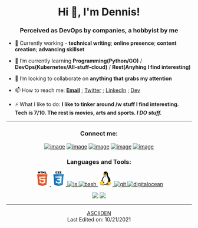 <h1 align="center">Hi 👋, I'm Dennis!</h1>
<h3 align="center">Perceived as DevOps by companies, a hobbyist by me</h3>

- 🔭 Currently working - **technical writing**; **online presence**; **content creation**; **advancing skillset**

- 🌱 I’m currently learning **Programming(Python/GO)** / **DevOps(Kubernetes/All-stuff-cloud)** / **Rest(Anyhing I find interesting)**

- 👯 I’m looking to collaborate on **anything that grabs my attention**

- 📫 How to reach me: <a href="mailto: dennis@asciiden.com">**Email**</a> ; <a href="https://twitter.com/asciiden">Twitter</a> ; <a href="https://www.linkedin.com/in/denislav-gavrilov-63a946155/">LinkedIn</a> ; <a href="https://dev.to/asciiden">Dev</a>

- ⚡ What I like to do: **I like to tinker around /w stuff I find interesting. Tech is 7/10. The rest is movies, arts and sports. ***I DO stuff.*****

------

<h3 align="center">Connect me:</h3>
<div align="center">

[![image](https://img.shields.io/badge/Twitter-1DA1F2?style=for-the-badge&logo=twitter&logoColor=white)](https://twitter.com/asciiden)
[![image](https://img.shields.io/badge/LinkedIn-0077B5?style=for-the-badge&logo=linkedin&logoColor=white)](https://www.linkedin.com/in/denislav-gavrilov-63a946155/)
[![image](https://img.shields.io/badge/Microsoft_Outlook-0078D4?style=for-the-badge&logo=microsoft-outlook&logoColor=white)](mailto:dennis@asciiden.com)
[![image](https://img.shields.io/badge/dev.to-0A0A0A?style=for-the-badge&logo=devdotto&logoColor=white)](https://dev.to/asciiden)
[![image](https://img.shields.io/badge/matrix-000000?style=for-the-badge&logo=Matrix&logoColor=white)](https://matrix.to/#/!XEsIiukpSCkzZubmzN:matrix.org?via=matrix.org)
  
</div>

<h3 align="center">Languages and Tools:</h3>

<p align="center"> 
  <a href="https://www.w3.org/html/" target="_blank"> 
    <img src="https://raw.githubusercontent.com/devicons/devicon/master/icons/html5/html5-original-wordmark.svg" alt="html5" width="40" height="40"/> 
  </a>
  <a href="https://www.w3schools.com/css/" target="_blank"> 
    <img src="https://raw.githubusercontent.com/devicons/devicon/master/icons/css3/css3-original-wordmark.svg" alt="css3" width="40" height="40"/> 
  </a>
  <a href="https://developer.mozilla.org/en-US/docs/Web/JavaScript" target="_blank">
    <img src="https://cdn.jsdelivr.net/gh/devicons/devicon/icons/javascript/javascript-original.svg" alt="js" width="40" height="40"/>
  </a>
  <a href="https://www.gnu.org/software/bash/" target="_blank"> 
    <img src="https://cdn.jsdelivr.net/gh/devicons/devicon/icons/bash/bash-original.svg" alt="bash" width="40" height="40"/> 
  </a> 
  <a href="https://www.linux.org/" target="_blank"> 
    <img src="https://raw.githubusercontent.com/devicons/devicon/master/icons/linux/linux-original.svg" alt="linux" width="40" height="40"/> 
  </a> 
  <a href="https://git-scm.com/" target="_blank"> 
    <img src="https://www.vectorlogo.zone/logos/git-scm/git-scm-icon.svg" alt="git" width="40" height="40"/> 
  </a>
  <a href="https://digitalocean.com/" target="_blank"> 
    <img src="https://cdn.jsdelivr.net/gh/devicons/devicon/icons/digitalocean/digitalocean-original.svg" alt="digitalocean" width="40" height="40"/> 
  </a> 
</p>

<p align= "center">
  <img height= "150" src="https://github-readme-stats.vercel.app/api?username=asciiden&theme=gruvbox_light&show_icons=true&include_all_commits=true" />
  <img height= "150" src="https://github-readme-stats.vercel.app/api/top-langs/?username=asciiden&theme=gruvbox_light&layout=compact" />
</p>

------

<p align="center">
  <a href="https://twitter.com/asciiden">ASCIIDEN</a>
  <br>
  <span>Last Edited on: 10/21/2021</span>
</p>
